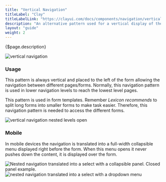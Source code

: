 ```yaml
---
title: "Vertical Navigation"
titleLabel: "Clay"
titleLabelLink: "https://clayui.com/docs/components/navigation/vertical_navigation.html"
description: "An alternative pattern used for a vertical display of the sections of a navigation list."
layout: "guide"
weight: 2
---
```


<div class="page-description">{$page.description}</div>

![vertical navigation](../../../images/NavigationVertical.jpg)

### Usage

This pattern is always vertical and placed to the left of the form allowing the navigation between different pages/forms. Normally, this navigation pattern is used in lower navigation levels to reach the lowest level pages.

This pattern is used in form templates. Remember *Lexicon recommends* to split long forms into smaller forms to make task easier. Therefore, this navigation pattern is needed to access the different forms.

![vertical navigation nested levels open](../../../images/NavigationVerticalOpen.jpg)


### Mobile

In mobile devices the navigation is translated into a full-width collapsible menu displayed right before the form. When this menu opens it never pushes down the content, it is displayed over the form.

![Nested navigation translated into a select with a collapsible panel. Closed panel example.](../../../images/NavigationVerticalMobileClosed.jpg)
![nested navigation translated into a select with a dropdown menu](../../../images/NavigationVerticalMobileOpen.jpg)
